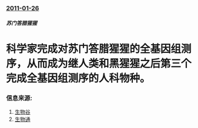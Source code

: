 ### [2011-01-26](/news/2011/01/26/index.md)

##### 苏门答腊猩猩
# 科学家完成对苏门答腊猩猩的全基因组测序，从而成为继人类和黑猩猩之后第三个完成全基因组测序的人科物种。




### 信息来源:

1. [生物谷](https://web.archive.org/web/20110204015028/http://www.bioon.com/biology/postgenomics/472968.shtml)
2. [生物通](http://www.ebiotrade.com/newsf/2011-1/2011127124229395.htm)
